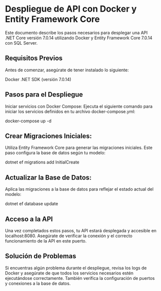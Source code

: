 # Despliegue de API con Docker y Entity Framework Core
Este documento describe los pasos necesarios para desplegar una API .NET Core versión 7.0.14 utilizando Docker y Entity Framework Core 7.0.14 con SQL Server.

## Requisitos Previos
Antes de comenzar, asegúrate de tener instalado lo siguiente:

Docker
.NET SDK (versión 7.0.14)


## Pasos para el Despliegue
Iniciar servicios con Docker Compose:
Ejecuta el siguiente comando para iniciar los servicios definidos en tu archivo docker-compose.yml:

docker-compose up -d

## Crear Migraciones Iniciales:
Utiliza Entity Framework Core para generar las migraciones iniciales. Este paso configura la base de datos según tu modelo:

dotnet ef migrations add InitialCreate

## Actualizar la Base de Datos:
Aplica las migraciones a la base de datos para reflejar el estado actual del modelo:

dotnet ef database update

## Acceso a la API
Una vez completados estos pasos, tu API estará desplegada y accesible en localhost:8080. Asegúrate de verificar la conexión y el correcto funcionamiento de la API en este puerto.

## Solución de Problemas
Si encuentras algún problema durante el despliegue, revisa los logs de Docker y asegúrate de que todos los servicios necesarios estén ejecutándose correctamente. También verifica la configuración de puertos y conexiones a la base de datos.


